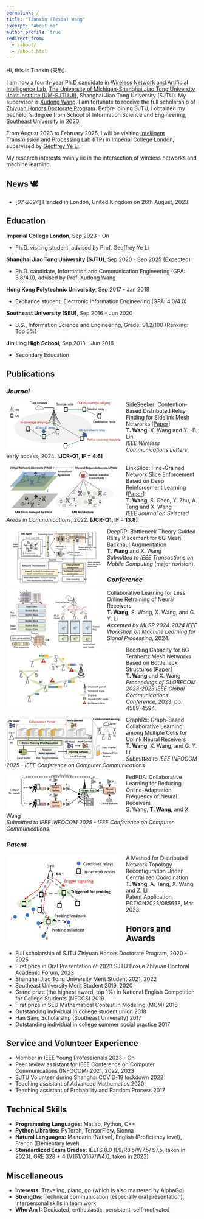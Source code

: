 ```yaml
---
permalink: /
title: "Tianxin (Tesia) Wang"
excerpt: "About me"
author_profile: true
redirect_from: 
  - /about/
  - /about.html
---
```


Hi, this is Tianxin (天欣).

I am now a fourth-year Ph.D candidate in [Wireless Network and Artificial Intelligence Lab](https://wanglab.sjtu.edu.cn/en/Default.aspx), [The University of Michigan-Shanghai Jiao Tong University Joint Institute (UM-SJTU JI)](https://www.ji.sjtu.edu.cn/), Shanghai Jiao Tong University (SJTU). My supervisor is [Xudong Wang](https://scholar.google.com/citations?user=oG2PlTsAAAAJ&hl=en&oi=ao). I am fortunate to receive the full scholarship of [Zhiyuan Honors Doctorate Program](https://en.zhiyuan.sjtu.edu.cn/en/about/overview). Before joining SJTU, I obtained my bachelor's degree from School of Information Science and Engineering, [Southeast University](https://www.seu.edu.cn/english/main.htm) in 2020.

From August 2023 to February 2025, I will be visiting [Intelligent Transmission and Processing Lab (ITP)](https://www.imperial.ac.uk/intelligent-transmission-and-processing-laboratory) in Imperial College London, supervised by [Geoffrey Ye Li](https://scholar.google.com/citations?user=d0FzG8YAAAAJ&hl=en&oi=ao). 

My research interests mainly lie in the intersection of wireless networks and machine learning.

## News 🕊️
* [*07-2024*] I landed in London, United Kingdom on 26th August, 2023!

## Education

**Imperial College London**, Sep 2023 - On
- Ph.D. visiting student, advised by Prof. Geoffrey Ye Li

**Shanghai Jiao Tong University (SJTU)**, Sep 2020 - Sep 2025 (Expected)
- Ph.D. candidate, Information and Communication Engineering (GPA: 3.8/4.0), advised by Prof. Xudong Wang

**Hong Kong Polytechnic University**, Sep 2017 - Jan 2018
- Exchange student, Electronic Information Engineering (GPA: 4.0/4.0)

**Southeast University (SEU)**, Sep 2016 - Jun 2020
- B.S., Information Science and Engineering, Grade: 91.2/100 (Ranking: Top 5%)

**Jin Ling High School**, Sep 2013 - Jun 2016
- Secondary Education

## Publications
### *Journal*
<!-- sideseeker -->
<img align="left" width="300" src="/images/sideseeker.png" style="margin-right: 15px" /> 

SideSeeker: Contention-Based Distributed Relay Finding for Sidelink Mesh Networks [[Paper](https://ieeexplore.ieee.org/stamp/stamp.jsp?tp=&arnumber=10643156)] \
 **T. Wang**, X. Wang and Y. -B. Lin \
    *IEEE Wireless Communications Letters*, early access, 2024. **[JCR-Q1, IF = 4.6]**


<!-- linkslice -->
<img align="left" width="300" src="/images/linkslice.png" style="margin-right: 15px" /> 

LinkSlice: Fine-Grained Network Slice Enforcement Based on Deep Reinforcement Learning [[Paper](https://ieeexplore.ieee.org/stamp/stamp.jsp?tp=&arnumber=9791425)] \
 **T. Wang**, S. Chen, Y. Zhu, A. Tang and X. Wang \
    *IEEE Journal on Selected Areas in Communications*, 2022. **[JCR-Q1, IF = 13.8]**
    

<!-- deeprp -->
<img align="left" width="250" src="/images/deeprp.png" style="margin-right: 15px" /> 

DeepRP: Bottleneck Theory Guided Relay Placement for 6G Mesh Backhaul Augmentation \
 **T. Wang** and X. Wang \
    *Submitted to IEEE Transactions on Mobile Computing* (major revision).


### *Conference*
<!-- pfedrx -->
<img align="left" width="250" src="/images/pfedrx.png" style="margin-right: 15px" /> 

Collaborative Learning for Less Online Retraining of Neural Receivers \
 **T. Wang**, S. Wang, X. Wang, and G. Y. Li \
    *Accepted by MLSP 2024-2024 IEEE Workshop on Machine Learning for Signal Processing*, 2024.


<!-- gc23 -->
<img align="left" width="300" src="/images/gc23.png" style="margin-right: 15px" /> 

Boosting Capacity for 6G Terahertz Mesh Networks Based on Bottleneck Structures [[Paper](https://ieeexplore.ieee.org/stamp/stamp.jsp?arnumber=10436964)]\
 **T. Wang** and X. Wang \
    *Proceedings of GLOBECOM 2023-2023 IEEE Global Communications Conference*, 2023, pp. 4589-4594.

    
<!-- graphrx -->
<img align="left" width="300" src="/images/graphrx.png" style="margin-right: 15px" /> 

GraphRx: Graph-Based Collaborative Learning among Multiple Cells for Uplink Neural Receivers \
 **T. Wang**, X. Wang, and G. Y. Li \
    *Submitted to IEEE INFOCOM 2025 - IEEE Conference on Computer Communications*.


<!-- fedpda -->
<img align="left" width="300" src="/images/fedpda.png" style="margin-right: 15px" /> 

FedPDA: Collaborative Learning for Reducing Online-Adaptation Frequency of Neural Receivers \
 S. Wang, **T. Wang**, and X. Wang \
    *Submitted to IEEE INFOCOM 2025 - IEEE Conference on Computer Communications*.

### *Patent*
<!-- sideprobe -->
<img align="left" width="300" src="/images/sideprobe.png" style="margin-right: 15px" /> 

A Method for Distributed Network Topology Reconfiguration Under Centralized Coordination \
 **T. Wang**, A. Tang, X. Wang, and Z. Li \
    Patent Application, PCT/CN2023/085658, Mar. 2023.
    

## Honors and Awards
- Full scholarship of SJTU Zhiyuan Honors Doctorate Program, 2020 - 2025
- First prize in Oral Presentation of 2023 SJTU Boxue Zhiyuan Doctoral Academic Forum, 2023
- Shanghai Jiao Tong University Merit Student 2021, 2022
- Southeast University Merit Student 2019, 2020
- Grand prize (the highest award, top 1%) in National English Competition for College Students (NECCS) 2019
- First prize in SEU Mathematical Contest in Modeling (MCM) 2018
- Outstanding individual in college student union 2018
- Han Sang Scholarship (Southeast University) 2017
- Outstanding individual in college summer social practice 2017

## Service and Volunteer Experience
- Member in IEEE Young Professionals 2023 - On
- Peer review assistant for IEEE Conference on Computer Communications (INFOCOM) 2021, 2022, 2023
- SJTU Volunteer during Shanghai COVID-19 lockdown 2022
- Teaching assistant of Advanced Mathematics 2020
- Teaching assistant of Probability and Random Process 2017

## Technical Skills
- **Programming Languages:** Matlab, Python, C++
- **Python Libraries:** PyTorch, TensorFlow, Sionna
- **Natural Languages:** Mandarin (Native), English (Proficiency level), French (Elementary level)
- **Standardized Exam Grades:** IELTS 8.0 (L9/R8.5/W7.5/ S7.5, taken in 2023), GRE 328 + 4 (V161/Q167/W4.0, taken in 2023)

## Miscellaneous
- **Interests:** Traveling, piano, go (which is also mastered by AlphaGo)
- **Strengths:** Technical communication (especially oral presentation), interpersonal skills in team work
- **Who Am I:** Dedicated, enthusiastic, persistent, self-motivated



